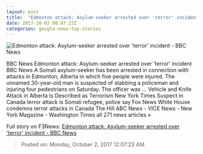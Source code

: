 ```yaml
---
layout: post
title:  "Edmonton attack: Asylum-seeker arrested over 'terror' incident - BBC News"
date: 2017-10-02 00:07:23Z
categories: google-news-top-stories
---
```


![Edmonton attack: Asylum-seeker arrested over 'terror' incident - BBC News](https://ichef.bbci.co.uk/news/1024/cpsprodpb/2CA5/production/_98092411_canadabogdanbabos.jpg)

BBC News Edmonton attack: Asylum-seeker arrested over 'terror' incident BBC News A Somali asylum-seeker has been arrested in connection with attacks in Edmonton, Alberta in which five people were injured. The unnamed 30-year-old man is suspected of stabbing a policeman and injuring four pedestrians on Saturday. The officer was ... Vehicle and Knife Attack in Alberta Is Described as Terrorism New York Times Suspect in Canada terror attack is Somali refugee, police say Fox News White House condemns terror attacks in Canada The Hill ABC News - VICE News - New York Magazine - Washington Times all 271 news articles »


Full story on F3News: [Edmonton attack: Asylum-seeker arrested over 'terror' incident - BBC News](http://www.f3nws.com/n/epgTfB)

> Posted on: Monday, October 2, 2017 12:07:23 AM

